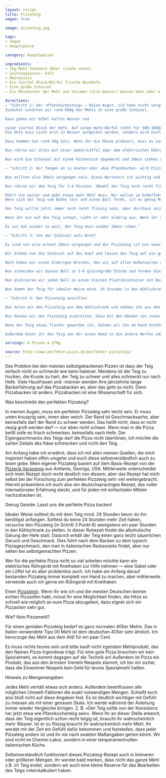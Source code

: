 ```yaml
---
layout: recipe
title: Pizzateig
vegan: true

image: pizzateig.jpg

tags:
- Vegan
- Hauptspeise

category: Hauptspeisen

ingredients:
- 1kg Mehl Standard 405er (siehe unten)
- Leitungswasser– kalt
- Meeressalz
- Ein Viertel Block/Würfel frische Backhefe
- Eine große Schüssel
- Ein Messbecher der Mehl und Volumen (also Wasser) messen kann oder alternativ eine Küchenwaage

directions:
- "Schritt 1: Der »Pfannkuchenteig« — Keine Angst, ich habe nicht vergessen, dass wir Pizza backen.
Zunächst schütten wir rund 600g des Mehls in eine große Schüssel.

Dazu geben wir 625ml kaltes Wasser und

einen viertel Block der Hefe. Auf einem Hefe-Würfel steht für 500-1000g Mehl, aber wir verwenden bewusst deutlich weniger als auf der Packung steht. Keine Angst der Teig wird trotzdem genug steigen.
Die Hefe muss nicht erst in Wasser aufgelöst werden, sondern wird einfach in die Schüssel gegeben.

Dazu kommen nun rund 40g Salz. Wenn ihr die Masse probiert, muss es nach Salz schmecken. Denkt daran, dass der Teig später noch deutlich mehr Mehl enthält. Wenn ihr jetzt Hefe oder Mehl herausschmeckt, ist es nicht genug Salz.

Nun rühren wir alles mit einer Gabel/Löffel oder dem elektrischen Rührgerät kurz um, bis eine Masse entsteht, die von der Konsistenz eher an Pfannkuchenteig als an Pizzateig erinnert.

Nun wird die Schüssel mit einem Küchentuch abgedeckt und 20min stehen gelassen. Während dieser 20min wird das Mehl ordentlich Wasser aufnehmen können. Das Mehl kann nun das Wasser in dieser Flüssigkeit aufnehmen, was später hilfreich für die Gluten-Bildung ist. Wahrscheinlich ist das hier der wichtigste Schritt der ganzen Pizzateig-Anleitung."

- "Schritt 2: Wir fangen an zu kneten oder »Aus Pfannkuchen- wird Pizzateig«

Nun sollten also 20min vergangen sein. Diese Wartezeit ist wichtig und Teil des Geheimnisses zu gutem Pizzateig.

Nun rühren wir den Teig für 3-4 Minuten. Obwohl der Teig noch recht flüssig ist, (»Pfannkuchenteig«) und dies wirklich mehr Rühren als Kneten ist, bilden wir hiermit einen guten Teig, da bereits Gluten-(Eiweis)-Ketten gebildet werden. Es sind diese Proteinketten, die später das CO2, das die Hefe produziert auffängt und im Teig gefangen hält. Durch diese Luftbläßchen wird der Teig später aufgehen und sehr locker und luftig.

Rührt nun weiter und gebt etwas mehr Mehl dazu. Wir wollen im Endeffekt in diesem Stadium das restliche Mehl der Packung dazugeben. Es eignet sich etwa immer 100g (bitte nicht nachmessen) in die Schüssel zu geben und dann weiterzurrühren. Dies verhindert einerseits, dass das Mehl durch die ganze Küche fliegt und anderseits habt ihr somit mehr Kontrolle über euren Pizzateig. Sollte er wider Erwartens zu trocken werden, könnt ihr jederzeit aufhören.
Wenn sich der Teig vom Boden löst und einen Ball formt, ist es genug Mehl. Knetet noch 1-2min weiter. Dies sollte nun recht schwer gehen.

Der Teig sollte jetzt immer noch recht flüssig sein, aber durchaus seine Form behalten. In der Tat ist das Mehl/Wasser-Verhältnis ideal, wenn ihr den Teig zu einer Kugel formt und diese ganz langsam, also etwa über eine halbe Stunde hinweg, seine Form verliert und wieder flüssig wird. Kurzfristig betrachtet, soll er aber ein Ball bleiben. Ihr werdet mit der Zeit ein Gefühl dafür bekommen was ich meine.

Wenn ihr nun auf den Teig schaut, sieht er sehr klebrig aus. Wenn ihr allerdings auf die Oberfläche eine Prise mehl gebt könnt ihr ertasten, wie zart er sich tatsächlich anfühlt.

Es ist mal wieder so weit, der Teig muss wieder 20min ruhen."

- "Schritt 3: Von der Schüssel aufs Brett

Es sind nun also erneut 20min vergangen und der Pizzateig ist nun soweit, dass er aus der Schüssel kann.

Wir drehen nun die Schüssel auf den Kopf und lassen den Teig auf ein gut gemehltes Brett fallen. Der Teig sollte dabei fast ohne Hilfe aus der Schüssel »fließen«.

Noch haben wir einen klebrigen Brocken, den wir auf allen Außenseiten ordentlich mit Mehl bestäuben. Dann kneten wir mit den Händen einige wenige Sekunden, um einen Schönen Ball zu formen.

Nun schneiden wir diesen Ball in 5-6 gleichgroße Stücke und formen diese jeweils wieder mit einigem Mehl in runde Teigbälle. Beim Schneiden merkt man erst wie feucht der Teig innen ist und es ist sehr hilfreich auf die Schnittkante noch beim Schneiden Mehl zu streuen.

Nun platzieren wir jeden Ball in einen kleinen Plastikcontainer mit Deckel. Wichtig ist der Deckel, da der Teig sonst an den Außenkanten austrocknet und sich dann nicht mehr schön verarbeiten lässt. Wenn kein Deckel vorhanden ist, hilft Frischhaltefolie.

Nun kommt der Teig für idealer Weise mind. 24 Stunden in den Kühlschrank. Dort wird er innerhalb des Containers aufgehen. Manche schwören darauf, der Teig solle bis zu 6 Tage im Kühlschrank verweilen, aber ich persönlich kann keine wirklichen Unterschiede feststellen. Solltest du keine 24 Stunden Zeit haben, versuche den Teig wenigstens eine Stunde, besser ein paar Stunden in den Kühlschrank zu stellen. Wichtig ist, dass der Teig überhaupt eine gewisse Zeit im Kühlschrank verbringt, da er sich zum jetztigen Zeitpunkt nicht ideal verarbeiten lassen würde und damit auch nicht perfekt backen könnte."

- "Schritt 4: Den Pizzateig ausrollen

Nun holen wir den Pizzateig aus dem Kühlschrank und nehmen ihn aus dem Plastikcontainer. Mit großzügigen Mengen Mehl kurz durchkneten, bis ein schöner, runder Teigball entsteht.

Nun können wir den Pizzateig ausbreiten. Dazu mit den Händen von innen nach außen auf den Teig drücken, so dass ein Rand ensteht. Der Rand wird auf diese Weiße sehr stark aufgehen und extremst luftig schmecken. Wenn ihr kein Fan von Pizza mit dickem Rand seid, drückt den Rand einfach ebenfalls flach und belegt die Pizza später bis weit an den Rand.

Wenn der Teig etwas flacher geworden ist, können wir ihn am Rand hochheben und ihn durch sein eigenes Gewicht ausdehnen lassen.

Außerdem könnt ihr den Teig von der einen Hand in die andere Werfen oder zwei Fäuste formen, den Teig darauf legen und ihn somit weiter ausdehnen."

servings: 6 Pizzen à 270g

source: http://www.perfekte-pizza.de/perfekter-pizzateig/
---
```


Das Problem bei den meisten selbstgebackenen Pizzen ist dass der Teig einfach nicht so schmeckt wie beim Italiener. Meistens ist der Teig zu trocken, die Kruste zu hart, der Teig zu schwer und alles schmeckt nur nach Hefe. Viele Hausfrauen und -männer wenden ihre jahrzehnte lange Backerfahrung auf das Pizzabacken an, aber das geht so nicht. Denn Pizzabacken ist anders. Pizzabacken ist eine Wissenschaft für sich.

Was beschreibt den perfekten Pizzateig?

In meinen Augen, muss ein perfekter Pizzateig sehr leicht sein. Er muss unten knusprig sein, innen aber weich. Der Rand ist Geschmacksache, aber keinesfalls darf der Rand zu schwer werden. Das heißt nicht, dass er nicht riesig groß werden darf — nur eben nicht schwer. Wenn man in die Pizza beißt solle es frisch schmecken, keinesfalls nach Hefe. Der Eigengeschmacks des Teigs darf die Pizza nicht übertönen, ich möchte die zarten Details des Käse schmecken und nicht den Teig.

Am Anfang habe ich erwähnt, dass ich mit allen meinen Quellen, die mich inspiriert haben offen umgehe und euch diese selbstverständlich auch zu lesen gebe. Mein eigener Pizzateig basiert auf dem Basis-Rezept von der [Pizzeria Varasanos](http://www.varasanos.com/PizzaRecipe.htm) aus Antlanta, Georiga, USA. Mittlerweile unterscheidet sich mein Rezept doch recht deutlich von diesem, aber das Rezept hat mich selbst bei der Forschung zum perfekten Pizzateig sehr viel weitergebracht. Hiermit präsentiere ich euch also ein deutschsprachiges Rezept, das voller internationaler Erfahrung steckt, und für jeden mit einfachsten Mitteln nachzubacken ist.

Genug Gerede: Lasst uns die perfekte Pizza backen!

Idealer Weise solltest du mit dem Teig mind. 24 Stunden bevor du ihn benötigst anfangen. Solltest du keine 24 Stunden mehr Zeit haben, versuche den Pizzateig (in Schritt 3 Punkt 6) wenigstens ein paar Stunden in den Kühlschrank zu stellen. In dieser Ruhezeit findet die alkoholische Gärung der Hefe statt. Dadurch erhält der Teig einen ganz leicht säuerlichen Geruch und Geschmack. Dies führt nach dem Backen zu dem typisch Pizzageschmack, den man in italienischen Restaurants findet, aber nur selten bei selbstgemachten Pizzen.

Wer für die perfekte Pizza nicht so viel arbeiten möchte kann ein elektrisches Rührgerät mit Knethaken zur Hilfe nehmen — eine Gabel oder ein Löffel tut es aber problemlos auch. Ich habe am Anfang darauf bestanden Pizzateig immer komplett von Hand zu machen, aber mittlerweile verwende auch ich gerne ein Rührgerät mit Knethaken.

Einen [Pizzastein](http://www.perfekte-pizza.de/pizzastein/). Wenn Ihr wie ich und die meisten Deutschen keinen echten Pizzaofen habt,  müsst Ihr eine Möglichkeit finden, die Hitze so schnell wie möglich an eure Pizza abzugeben, dazu eignet sich ein Pizzastein sehr gut.

Wie? Kein Pizzamehl?

Für einen genialen Pizzateig bedarf es ganz normalen 405er Mehls. Das in Italien verwendete Tipo 00 Mehl ist dem deutschen 405er sehr ähnlich. Ich bevorzuge das Mehl aus dem Aldi für ein paar Cent.

Es muss nichts teures sein und bitte kauft nicht irgendein Mehlprodukt, das den Namen Pizza-Irgendwas trägt. Für eine gute Pizza brauchen wir kein Spezialmehl, es kommt dagegen auf die Technik an! Außerdem ist Pizza ein Produkt, das aus den ärmsten Vierteln Neapels stammt, ich bin mir sicher, dass die Einwohner Neapels kein Geld für teures Spezialmehl hatten.

Hinweis zu Mengenangaben

Jedes Mehl verhält etwas sich anders. Außerdem beeinflussen alle möglichen Umwelt-Faktoren die exakt notwendigen Mengen. Schießt euch also bloß nicht auf diese Angaben fest. Es ist deutlich wichtiger mit Gefühl zu messen als mit einer genauen Skala. Ich werde während der Anleitung immer wieder Vergleiche bringen. Z. B. »Der Teig sollte von der Konsistenz her jetzt etwa wie Pfannkuchenteig sein«. Wenn Ihr an dieser Stelle erkennt, dass der Teig eigentlich schon recht teigig ist, braucht ihr wahrscheinlich mehr Wasser. Ist er zu flüssig braucht ihr wahrscheinlich mehr Mehl. Ihr werdet mit der Zeit ein Gefühl dafür bekommen und feststellen, dass jeder Pizzateig anders ist und ihr nie nach exakten Maßangaben gehen könnt. Wir sind nicht im Chemie-Labor, sondern in einer temperamentvollen italienischen Küche.

Selbstverständlich funktioniert dieses Pizzateig-Rezept auch in kleineren oder größeren Mengen. Ihr werdet bald merken, dass nicht das ganze Mehl z.B. im Teig endet, sondern wir auch eine kleine Reserve für das Bearbeiten des Teigs miteinkalkuliert haben.
